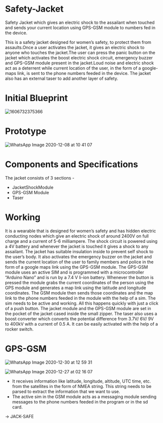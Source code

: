 # Safety-Jacket
Safety Jacket which gives an electric shock to the assailant when touched and sends your current location using GPS-GSM module to numbers fed in the device.

This is a safety jacket designed for women’s safety, to protect them from assaults.Once a user activates the jacket, it gives an electric 
shock to anyone who touches the jacket.The user can press the panic button on the jacket which activates the boost electric shock circuit, 
emergency buzzer and GPS-GSM module present in the jacket.Loud noise and electric shock act as a deterrent while current location of the user, 
in the form of a google-maps link, is sent to the phone numbers feeded in the device. The jacket also has an external taser to add another layer of safety.

# Initial Blueprint
![1606732375366](https://user-images.githubusercontent.com/56078295/117553592-1a5c1480-b070-11eb-89e2-f23001ce58d3.jpg)

# Prototype
![WhatsApp Image 2020-12-08 at 10 41 07](https://user-images.githubusercontent.com/56078295/117553619-3fe91e00-b070-11eb-8734-07f296873adb.jpeg)

# Components and Specifications
The jacket consists of 3 sections -
  - JacketShockModule
  - GPS-GSM Module
  - Taser
  
# Working
It is a wearable that is designed for women’s safety and has hidden electric conducting nodes which give an electric shock of around 2400V on full charge and a current of 5-6 milliampere. The shock circuit is powered using a 4V battery and whenever the jacket is touched it gives a shock to any assailant. The jacket has suitable insulation inside to prevent self shock to the user’s body.
It also activates the emergency buzzer on the jacket and sends the current location of the user to family members and police in the form of a google maps link using the GPS-GSM module.
The GPS-GSM module uses an active SIM and is programmed with a microcontroller “Arduino Nano” and is run by a 7.4 V li-ion battery. Whenever the button is pressed the module grabs the current coordinates of the person using the GPS module and generates a map link using the latitude and longitude coordinates. The GSM module then sends those coordinates and the map link to the phone numbers feeded in the module with the help of a sim. The sim needs to be active and working. All this happens quickly with just a click of a push button.
The jacket module and the GPS-GSM module are set in the pocket of the jacket cased inside the small zipper.
The taser also uses a boost converter which converts the potential difference from 3.7V/ 6V/ 9V to 400kV with a current of 0.5 A. It can be easily activated with the help of a rocker switch.

# GPS-GSM
![WhatsApp Image 2020-12-30 at 12 59 31](https://user-images.githubusercontent.com/56078295/117553698-a0785b00-b070-11eb-986f-ee78f8aecb07.png)

![WhatsApp Image 2020-12-27 at 02 16 07](https://user-images.githubusercontent.com/56078295/117553711-b554ee80-b070-11eb-8757-34b3ef54c439.jpeg)

- It receives information like latitude, longitude, altitude, UTC time, etc. from the satellites in the form of NMEA string. This string needs to be parsed to extract the information that we want to use.
- The active sim in the GSM module acts as a messaging module sending messages to the phone numbers feeded in the program or in the sd card.

-> JACK-SAFE

